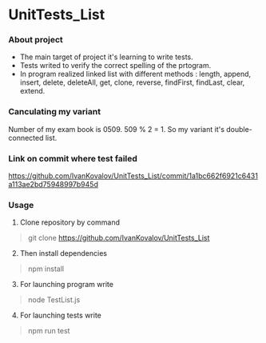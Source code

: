 # UnitTests_List

### About project  
* The main target of project it's learning to write tests.  
* Tests writed to verify the correct spelling of the prtogram.  
* In program realized linked list with different methods : length, append, insert, delete, deleteAll, get, clone, reverse, findFirst, findLast, clear, extend.

### Canculating my variant  
Number of my exam book is 0509. 509 % 2 = 1. So my variant it's  double-connected list. 


### Link on commit where test failed  
https://github.com/IvanKovalov/UnitTests_List/commit/1a1bc662f6921c6431a113ae2bd75948997b945d  

### Usage   

1. Clone repository by command  
> git  clone https://github.com/IvanKovalov/UnitTests_List  

2. Then  install dependencies
> npm install  

3. For launching program write  
> node TestList.js  

4. For launching tests write  
> npm run test  